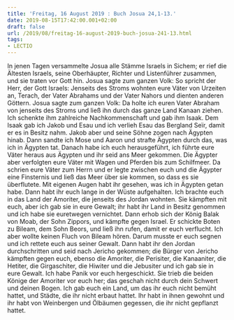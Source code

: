 ```yaml
---
title: 'Freitag, 16 August 2019 : Buch Josua 24,1-13.'
date: 2019-08-15T17:42:00.001+02:00
draft: false
url: /2019/08/freitag-16-august-2019-buch-josua-241-13.html
tags: 
- LECTIO
---
```


In jenen Tagen versammelte Josua alle Stämme Israels in Sichem; er rief die Ältesten Israels, seine Oberhäupter, Richter und Listenführer zusammen, und sie traten vor Gott hin. Josua sagte zum ganzen Volk: So spricht der Herr, der Gott Israels: Jenseits des Stroms wohnten eure Väter von Urzeiten an, Terach, der Vater Abrahams und der Vater Nahors und dienten anderen Göttern. Josua sagte zum ganzen Volk: Da holte ich euren Vater Abraham von jenseits des Stroms und ließ ihn durch das ganze Land Kanaan ziehen. Ich schenkte ihm zahlreiche Nachkommenschaft und gab ihm Isaak. Dem Isaak gab ich Jakob und Esau und ich verlieh Esau das Bergland Seïr, damit er es in Besitz nahm. Jakob aber und seine Söhne zogen nach Ägypten hinab. Dann sandte ich Mose und Aaron und strafte Ägypten durch das, was ich in Ägypten tat. Danach habe ich euch herausgeführt, ich führte eure Väter heraus aus Ägypten und ihr seid ans Meer gekommen. Die Ägypter aber verfolgten eure Väter mit Wagen und Pferden bis zum Schilfmeer. Da schrien eure Väter zum Herrn und er legte zwischen euch und die Ägypter eine Finsternis und ließ das Meer über sie kommen, so dass es sie überflutete. Mit eigenen Augen habt ihr gesehen, was ich in Ägypten getan habe. Dann habt ihr euch lange in der Wüste aufgehalten. Ich brachte euch in das Land der Amoriter, die jenseits des Jordan wohnten. Sie kämpften mit euch, aber ich gab sie in eure Gewalt; ihr habt ihr Land in Besitz genommen und ich habe sie euretwegen vernichtet. Dann erhob sich der König Balak von Moab, der Sohn Zippors, und kämpfte gegen Israel. Er schickte Boten zu Bileam, dem Sohn Beors, und ließ ihn rufen, damit er euch verflucht. Ich aber wollte keinen Fluch von Bileam hören. Darum musste er euch segnen und ich rettete euch aus seiner Gewalt. Dann habt ihr den Jordan durchschritten und seid nach Jericho gekommen; die Bürger von Jericho kämpften gegen euch, ebenso die Amoriter, die Perisiter, die Kanaaniter, die Hetiter, die Girgaschiter, die Hiwiter und die Jebusiter und ich gab sie in eure Gewalt. Ich habe Panik vor euch hergeschickt. Sie trieb die beiden Könige der Amoriter vor euch her; das geschah nicht durch dein Schwert und deinen Bogen. Ich gab euch ein Land, um das ihr euch nicht bemüht hattet, und Städte, die ihr nicht erbaut hattet. Ihr habt in ihnen gewohnt und ihr habt von Weinbergen und Ölbäumen gegessen, die ihr nicht gepflanzt hattet.